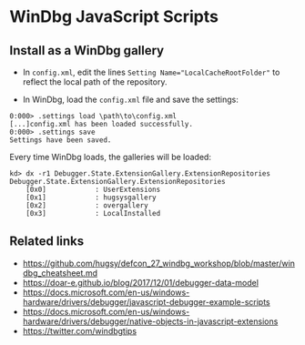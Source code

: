 # WinDbg JavaScript Scripts


## Install as a WinDbg gallery

 - In `config.xml`, edit the lines `Setting Name="LocalCacheRootFolder"` to reflect the local path of the repository.

 - In WinDbg, load the `config.xml` file and save the settings:
```
0:000> .settings load \path\to\config.xml
[...]config.xml has been loaded successfully.
0:000> .settings save
Settings have been saved.
```

Every time WinDbg loads, the galleries will be loaded:

```
kd> dx -r1 Debugger.State.ExtensionGallery.ExtensionRepositories
Debugger.State.ExtensionGallery.ExtensionRepositories
    [0x0]            : UserExtensions
    [0x1]            : hugsysgallery
    [0x2]            : overgallery
    [0x3]            : LocalInstalled
```


## Related links

 - https://github.com/hugsy/defcon_27_windbg_workshop/blob/master/windbg_cheatsheet.md
 - https://doar-e.github.io/blog/2017/12/01/debugger-data-model
 - https://docs.microsoft.com/en-us/windows-hardware/drivers/debugger/javascript-debugger-example-scripts
 - https://docs.microsoft.com/en-us/windows-hardware/drivers/debugger/native-objects-in-javascript-extensions
 - https://twitter.com/windbgtips
